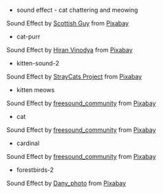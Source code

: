 - sound effect - cat chattering and meowing

Sound Effect by <a href="https://pixabay.com/users/scottishperson-16626294/?utm_source=link-attribution&utm_medium=referral&utm_campaign=music&utm_content=282900">Scottish Guy</a> from <a href="https://pixabay.com//?utm_source=link-attribution&utm_medium=referral&utm_campaign=music&utm_content=282900">Pixabay</a>

- cat-purr

Sound Effect by <a href="https://pixabay.com/users/vinodadora-30315691/?utm_source=link-attribution&utm_medium=referral&utm_campaign=music&utm_content=128584">Hiran Vinodya</a> from <a href="https://pixabay.com//?utm_source=link-attribution&utm_medium=referral&utm_campaign=music&utm_content=128584">Pixabay</a>

- kitten-sound-2

Sound Effect by <a href="https://pixabay.com/users/feedthestraycats-50622168/?utm_source=link-attribution&utm_medium=referral&utm_campaign=music&utm_content=354217">StrayCats Project</a> from <a href="https://pixabay.com/sound-effects//?utm_source=link-attribution&utm_medium=referral&utm_campaign=music&utm_content=354217">Pixabay</a>

- kitten meows

Sound Effect by <a href="https://pixabay.com/users/freesound_community-46691455/?utm_source=link-attribution&utm_medium=referral&utm_campaign=music&utm_content=67154">freesound_community</a> from <a href="https://pixabay.com//?utm_source=link-attribution&utm_medium=referral&utm_campaign=music&utm_content=67154">Pixabay</a>

- cat

Sound Effect by <a href="https://pixabay.com/users/freesound_community-46691455/?utm_source=link-attribution&utm_medium=referral&utm_campaign=music&utm_content=98721">freesound_community</a> from <a href="https://pixabay.com/sound-effects//?utm_source=link-attribution&utm_medium=referral&utm_campaign=music&utm_content=98721">Pixabay</a>

- cardinal

Sound Effect by <a href="https://pixabay.com/users/freesound_community-46691455/?utm_source=link-attribution&utm_medium=referral&utm_campaign=music&utm_content=37075">freesound_community</a> from <a href="https://pixabay.com//?utm_source=link-attribution&utm_medium=referral&utm_campaign=music&utm_content=37075">Pixabay</a>

- forestbirds-2

Sound Effect by <a href="https://pixabay.com/users/dany_photo-42436275/?utm_source=link-attribution&utm_medium=referral&utm_campaign=music&utm_content=367580">Dany_photo</a> from <a href="https://pixabay.com/sound-effects//?utm_source=link-attribution&utm_medium=referral&utm_campaign=music&utm_content=367580">Pixabay</a>
